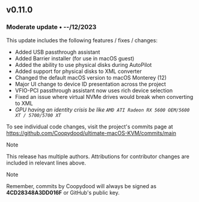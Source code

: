 ## v0.11.0

### Moderate update • --/12/2023

This update includes the following features / fixes / changes:

- Added USB passthrough assistant
- Added Barrier installer (for use in macOS guest)
- Added the ability to use physical disks during AutoPilot
- Added support for physical disks to XML converter
- Changed the default macOS version to macOS Monterey (12) 
- Major UI change to device ID presentation across the project
- VFIO-PCI passthrough assistant now uses rich device selection
- Fixed an issue where virtual NVMe drives would break when converting to XML
- *GPU having an identity crisis be like `AMD ATI Radeon RX 5600 OEM/5600 XT / 5700/5700 XT`*

To see individual code changes, visit the project's commits page at <https://github.com/Coopydood/ultimate-macOS-KVM/commits/main>

> [!NOTE]
> This release has multiple authors. Attributions for contributor changes are included in relevant lines above.

> [!NOTE]
> Remember, commits by Coopydood will always be signed as **4CD28348A3DD016F** or GitHub's public key.